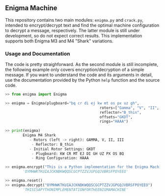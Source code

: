 ## Enigma Machine

This repository contains two main modules: `enigma.py` and `crack.py`, intended to encrypt/decrypt text and find the optimal machine configuration to decrypt a message, respectively. The latter module is still under development, so do not expect correct results. This implementation supports both Enigma M3 and M4 "Shark" variations.

### Usage and Documentation

The code is pretty straighforward. As the second module is still incomplete, the following example only covers encryption/decryption of a simple message. If you want to understand the code and its arguments in detail, use the documentation provided by the Python `help` function and the source code.

```python
>> from enigma import Enigma

>> enigma = Enigma(plugboard="bq cr di ej kw mt os px uz gh",
										   rotors=["Gamma", "V", "II", "III"],
										   reflector="B_thin",
										   offsets="GKDT",
										   rings="HAAA")
										   
>> print(enigma)
		Enigma M4 Shark
 		   - Rotors (left -> right): GAMMA, V, II, III
		    - Reflector: B_thin
 		   - Initial Rotor Settings: GKDT
		    - Plugboard: KW CR MT EJ DI GH UZ PX OS BQ
		    - Ring Configuration: HAAA

>> enigma.encrypt("This is a Python implementation for the Enigma Machine")
		'OYMHWKTKUIAJCKNBKWQQSCGCPTZZVJGPGQJVBRSFPOYEEO'

>> enigma.reset()
>> enigma.decrypt("OYMHWKTKUIAJCKNBKWQQSCGCPTZZVJGPGQJVBRSFPOYEEO")
		'THISISAPYTHONIMPLEMENTATIONFORTHEENIGMAMACHINE'
```
